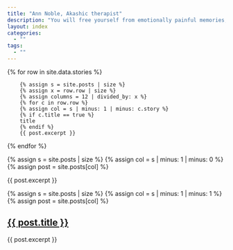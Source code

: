 ```yaml
---
title: "Ann Noble, Akashic therapist"
description: "You will free yourself from emotionally painful memories, switch off reoccurring unwanted thoughts and release yourselve from fear."
layout: index
categories:
  - ""
tags:
  - ""
---
```


{% for row in site.data.stories %}
     
      
        {% assign s = site.posts | size %}
        {% assign x = row.row | size %}
        {% assign columns = 12 | divided_by: x %}
        {% for c in row.row %}
        {% assign col = s | minus: 1 | minus: c.story %}
        {% if c.title == true %}
        title
        {% endif %}
        {{ post.excerpt }}

{% endfor %}


{% assign s = site.posts | size %}
{% assign col = s | minus: 1 | minus: 0 %}
{% assign post = site.posts[col] %}

  {{ post.excerpt }}


{% assign s = site.posts | size %}
{% assign col = s | minus: 1 | minus: 1 %}
{% assign post = site.posts[col] %}
  <h2><a href="{{ site.baseurl }}{{ post.url }}">{{ post.title }}</a></h2>
  {{ post.excerpt }}
